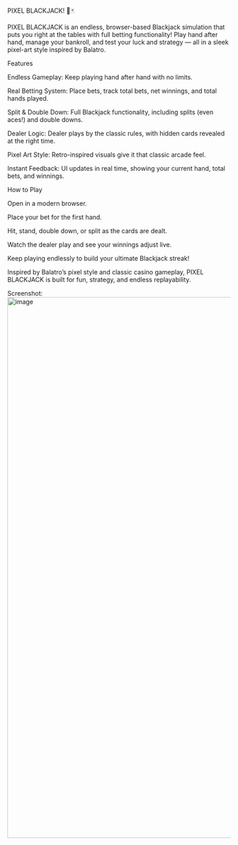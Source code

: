 PIXEL BLACKJACK! 🎰🃏

PIXEL BLACKJACK is an endless, browser-based Blackjack simulation that puts you right at the tables with full betting functionality! Play hand after hand, manage your bankroll, and test your luck and strategy — all in a sleek pixel-art style inspired by Balatro.

Features

Endless Gameplay: Keep playing hand after hand with no limits.

Real Betting System: Place bets, track total bets, net winnings, and total hands played.

Split & Double Down: Full Blackjack functionality, including splits (even aces!) and double downs.

Dealer Logic: Dealer plays by the classic rules, with hidden cards revealed at the right time.

Pixel Art Style: Retro-inspired visuals give it that classic arcade feel.

Instant Feedback: UI updates in real time, showing your current hand, total bets, and winnings.

How to Play

Open in a modern browser.

Place your bet for the first hand.

Hit, stand, double down, or split as the cards are dealt.

Watch the dealer play and see your winnings adjust live.

Keep playing endlessly to build your ultimate Blackjack streak!



Inspired by Balatro’s pixel style and classic casino gameplay, PIXEL BLACKJACK is built for fun, strategy, and endless replayability.

Screenshot:
<img width="2032" height="1221" alt="image" src="https://github.com/user-attachments/assets/9dc93e37-e697-43f1-a72c-13af24940240" />
